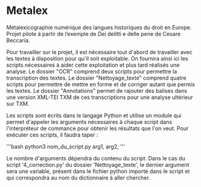 # Metalex
Métalexicographie numérique des langues historiques du droit en Europe. Projet pilote à partir de l’exemple de Dei delitti e delle pene de Cesare Beccaria.

Pour travailler sur le projet, il est nécessaire tout d'abord de travailler avec les textes à disposition pour qu'il soit exploitable.
On fournira ainsi ici les scripts nécessaires à aider cette exploitation et plus tard réalisés une analyse.
Le dossier "OCR" comprend deux scripts pour permettre la transcription des textes.
Le dossier "Nettoyage_texte" comprend quatre scripts pour permettre de mettre en forme et de corriger autant que permis les textes.
Le dossier "Annotations" permet de rajouter des balises dans une version XML-TEI TXM de ces transcriptions pour une analyse ultérieur sur TXM.

Les scripts sont écrits dans le langage Python et utilise un module qui permet d'appeler les arguments nécessaires à chaque script dans l'interpréteur de commance pour obtenir les résultats que l'on veut.
Pour exécuter ces scripts, il faudra taper : 

'''bash
python3 nom_du_script.py arg1, arg2, 
'''

Le nombre d'arguments dépendra du contenu du script. Dans le cas du script '4_correction.py' du dossier 'Nettoyage_texte', le dernier argument sera une variable, présent dans le fichier python importé dans le script et qui correspondra au nom du dictionnaire à aller chercher.
